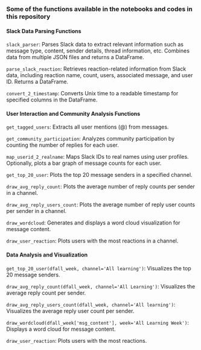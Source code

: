 
### Some of the functions available in the notebooks and codes in this repository

#### Slack Data Parsing Functions
`slack_parser`: Parses Slack data to extract relevant information such as message type, content, sender details, thread information, etc. Combines data from multiple JSON files and returns a DataFrame.

`parse_slack_reaction`: Retrieves reaction-related information from Slack data, including reaction name, count, users, associated message, and user ID. Returns a DataFrame.

`convert_2_timestamp`: Converts Unix time to a readable timestamp for specified columns in the DataFrame.

#### User Interaction and Community Analysis Functions
`get_tagged_users`: Extracts all user mentions (@) from messages.

`get_community_participation`: Analyzes community participation by counting the number of replies for each user.

`map_userid_2_realname`: Maps Slack IDs to real names using user profiles. Optionally, plots a bar graph of message counts for each user.

`get_top_20_user`: Plots the top 20 message senders in a specified channel.

`draw_avg_reply_count`: Plots the average number of reply counts per sender in a channel.

`draw_avg_reply_users_count`: Plots the average number of reply user counts per sender in a channel.

`draw_wordcloud`: Generates and displays a word cloud visualization for message content.

`draw_user_reaction`: Plots users with the most reactions in a channel.

#### Data Analysis and Visualization
`get_top_20_user(dfall_week, channel='All learning')`: Visualizes the top 20 message senders.

`draw_avg_reply_count(dfall_week, channel='All Learning')`: Visualizes the average reply count per sender.

`draw_avg_reply_users_count(dfall_week, channel='All learning')`: Visualizes the average reply user count per sender.

`draw_wordcloud(dfall_week['msg_content'], week='All Learning Week')`: Displays a word cloud for message content.

`draw_user_reaction`: Plots users with the most reactions.

